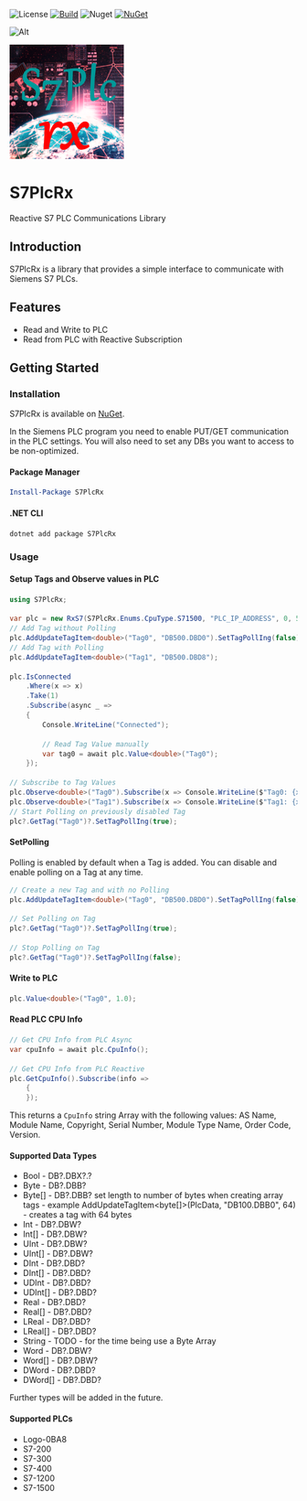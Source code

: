![License](https://img.shields.io/github/license/ChrisPulman/S7PlcRx.svg) [![Build](https://github.com/ChrisPulman/S7PlcRx/actions/workflows/BuildOnly.yml/badge.svg)](https://github.com/ChrisPulman/S7PlcRx/actions/workflows/BuildOnly.yml) ![Nuget](https://img.shields.io/nuget/dt/S7PlcRx?color=pink&style=plastic) [![NuGet](https://img.shields.io/nuget/v/S7PlcRx.svg?style=plastic)](https://www.nuget.org/packages/S7PlcRx)

![Alt](https://repobeats.axiom.co/api/embed/48a23aed3690ef69ed277b96f2154062dd436af2.svg "Repobeats analytics image")

<p align="left">
  <a href="https://github.com/ChrisPulman/S7PlcRx">
    <img alt="S7PlcRx" src="./Images/S7PlcRx.png" width="200"/>
  </a>
</p>

# S7PlcRx
Reactive S7 PLC Communications Library

## Introduction
S7PlcRx is a library that provides a simple interface to communicate with Siemens S7 PLCs.

## Features
- Read and Write to PLC
- Read from PLC with Reactive Subscription


## Getting Started
### Installation
S7PlcRx is available on [NuGet](https://www.nuget.org/packages/S7PlcRx/).

In the Siemens PLC program you need to enable PUT/GET communication in the PLC settings.
You will also need to set any DBs you want to access to be non-optimized.

#### Package Manager
```powershell
Install-Package S7PlcRx
```

#### .NET CLI
```powershell  
dotnet add package S7PlcRx
```

### Usage
#### Setup Tags and Observe values in PLC
```csharp
using S7PlcRx;

var plc = new RxS7(S7PlcRx.Enums.CpuType.S71500, "PLC_IP_ADDRESS", 0, 5);
// Add Tag without Polling
plc.AddUpdateTagItem<double>("Tag0", "DB500.DBD0").SetTagPollIng(false);
// Add Tag with Polling
plc.AddUpdateTagItem<double>("Tag1", "DB500.DBD8");

plc.IsConnected
    .Where(x => x)
    .Take(1)
    .Subscribe(async _ =>
    {
        Console.WriteLine("Connected");

        // Read Tag Value manually
        var tag0 = await plc.Value<double>("Tag0");
    });

// Subscribe to Tag Values
plc.Observe<double>("Tag0").Subscribe(x => Console.WriteLine($"Tag0: {x}"));
plc.Observe<double>("Tag1").Subscribe(x => Console.WriteLine($"Tag1: {x}"));
// Start Polling on previously disabled Tag
plc?.GetTag("Tag0")?.SetTagPollIng(true);
```

#### SetPolling

Polling is enabled by default when a Tag is added. You can disable and enable polling on a Tag at any time.
```csharp
// Create a new Tag and with no Polling
plc.AddUpdateTagItem<double>("Tag0", "DB500.DBD0").SetTagPollIng(false);

// Set Polling on Tag
plc?.GetTag("Tag0")?.SetTagPollIng(true);

// Stop Polling on Tag
plc?.GetTag("Tag0")?.SetTagPollIng(false);
```

#### Write to PLC
```csharp
plc.Value<double>("Tag0", 1.0);
```

#### Read PLC CPU Info
```csharp
// Get CPU Info from PLC Async
var cpuInfo = await plc.CpuInfo();

// Get CPU Info from PLC Reactive
plc.GetCpuInfo().Subscribe(info =>
    {
    });
```

This returns a `CpuInfo` string Array with the following values:
AS Name, Module Name, Copyright, Serial Number, Module Type Name, Order Code, Version.

#### Supported Data Types

- Bool - DB?.DBX?.?
- Byte - DB?.DBB?
- Byte[] - DB?.DBB? set length to number of bytes when creating array tags - example AddUpdateTagItem<byte[]>(PlcData, "DB100.DBB0", 64) - creates a tag with 64 bytes
- Int - DB?.DBW?
- Int[] - DB?.DBW?
- UInt - DB?.DBW?
- UInt[] - DB?.DBW?
- DInt - DB?.DBD?
- DInt[] - DB?.DBD?
- UDInt - DB?.DBD?
- UDInt[] - DB?.DBD?
- Real - DB?.DBD?
- Real[] - DB?.DBD?
- LReal - DB?.DBD?
- LReal[] - DB?.DBD?
- String - TODO - for the time being use a Byte Array
- Word - DB?.DBW?
- Word[] - DB?.DBW?
- DWord - DB?.DBD?
- DWord[] - DB?.DBD?

Further types will be added in the future.

#### Supported PLCs

- Logo-0BA8
- S7-200
- S7-300
- S7-400
- S7-1200
- S7-1500
